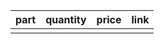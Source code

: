 | part | quantity | price | link |
| ---- | -------- | ----- | ---- |
|      |          |       |      |